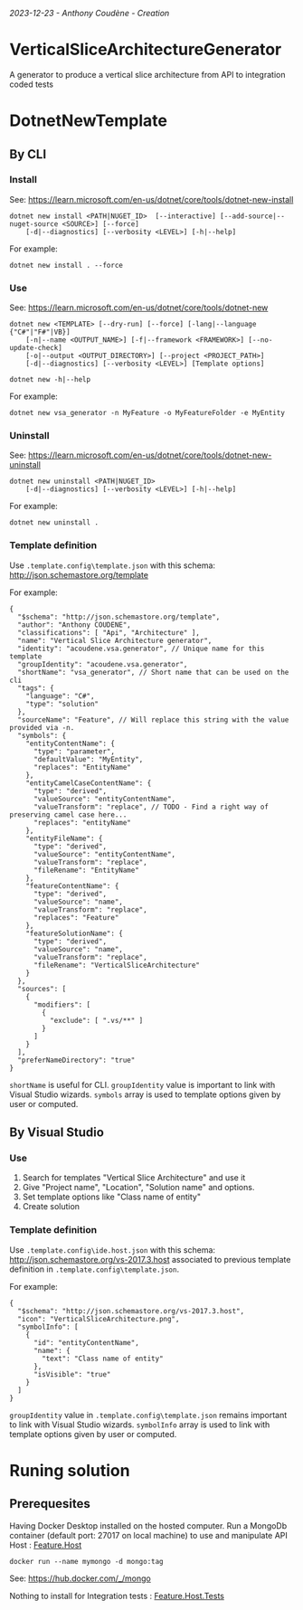 _2023-12-23 - Anthony Coudène - Creation_

# VerticalSliceArchitectureGenerator

A generator to produce a vertical slice architecture from API to integration coded tests

# DotnetNewTemplate

## By CLI

### Install

See: https://learn.microsoft.com/en-us/dotnet/core/tools/dotnet-new-install

```
dotnet new install <PATH|NUGET_ID>  [--interactive] [--add-source|--nuget-source <SOURCE>] [--force] 
    [-d|--diagnostics] [--verbosity <LEVEL>] [-h|--help]
```

For example: 

`dotnet new install . --force`

### Use

See: https://learn.microsoft.com/en-us/dotnet/core/tools/dotnet-new

```
dotnet new <TEMPLATE> [--dry-run] [--force] [-lang|--language {"C#"|"F#"|VB}]
    [-n|--name <OUTPUT_NAME>] [-f|--framework <FRAMEWORK>] [--no-update-check]
    [-o|--output <OUTPUT_DIRECTORY>] [--project <PROJECT_PATH>]
    [-d|--diagnostics] [--verbosity <LEVEL>] [Template options]

dotnet new -h|--help
```

For example: 

`dotnet new vsa_generator -n MyFeature -o MyFeatureFolder -e MyEntity`

### Uninstall

See: https://learn.microsoft.com/en-us/dotnet/core/tools/dotnet-new-uninstall

```
dotnet new uninstall <PATH|NUGET_ID> 
    [-d|--diagnostics] [--verbosity <LEVEL>] [-h|--help]
```

For example: 

`dotnet new uninstall .`

### Template definition

Use `.template.config\template.json` with this schema: http://json.schemastore.org/template 

For example: 

```
{
  "$schema": "http://json.schemastore.org/template",
  "author": "Anthony COUDENE",
  "classifications": [ "Api", "Architecture" ],
  "name": "Vertical Slice Architecture generator",
  "identity": "acoudene.vsa.generator", // Unique name for this template
  "groupIdentity": "acoudene.vsa.generator",
  "shortName": "vsa_generator", // Short name that can be used on the cli
  "tags": {
    "language": "C#",
    "type": "solution"
  },
  "sourceName": "Feature", // Will replace this string with the value provided via -n.
  "symbols": {
    "entityContentName": {
      "type": "parameter",
      "defaultValue": "MyEntity",
      "replaces": "EntityName"
    },
    "entityCamelCaseContentName": {
      "type": "derived",
      "valueSource": "entityContentName",
      "valueTransform": "replace", // TODO - Find a right way of preserving camel case here...
      "replaces": "entityName"
    },
    "entityFileName": {
      "type": "derived",
      "valueSource": "entityContentName",
      "valueTransform": "replace",
      "fileRename": "EntityName"
    },
    "featureContentName": {
      "type": "derived",
      "valueSource": "name",
      "valueTransform": "replace",
      "replaces": "Feature"
    },
    "featureSolutionName": {
      "type": "derived",
      "valueSource": "name",
      "valueTransform": "replace",
      "fileRename": "VerticalSliceArchitecture"
    }
  },
  "sources": [
    {
      "modifiers": [
        {
          "exclude": [ ".vs/**" ]
        }
      ]
    }
  ],
  "preferNameDirectory": "true"
}
```

`shortName` is useful for CLI.
`groupIdentity` value is important to link with Visual Studio wizards.
`symbols` array is used to template options given by user or computed.

## By Visual Studio

### Use

1. Search for templates "Vertical Slice Architecture" and use it
2. Give "Project name", "Location", "Solution name" and options.
3. Set template options like "Class name of entity"
4. Create solution

### Template definition

Use `.template.config\ide.host.json` with this schema: http://json.schemastore.org/vs-2017.3.host 
associated to previous template definition in `.template.config\template.json`.

For example: 

```
{
  "$schema": "http://json.schemastore.org/vs-2017.3.host",
  "icon": "VerticalSliceArchitecture.png",
  "symbolInfo": [
    {
      "id": "entityContentName",
      "name": {
        "text": "Class name of entity"
      },
      "isVisible": "true"
    }
  ]
}
```

`groupIdentity` value in `.template.config\template.json` remains important to link with Visual Studio wizards.
`symbolInfo` array is used to link with template options given by user or computed.

# Runing solution

## Prerequesites

Having Docker Desktop installed on the hosted computer.
Run a MongoDb container (default port: 27017 on local machine) to use and manipulate API Host : [Feature.Host](./Feature.Host/)

```
docker run --name mymongo -d mongo:tag
```

See: https://hub.docker.com/_/mongo

Nothing to install for Integration tests : [Feature.Host.Tests](./Feature.Host.Tests/)

